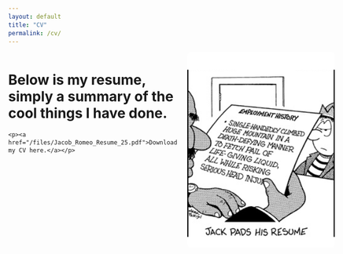 ```yaml
---
layout: default
title: "CV"
permalink: /cv/
---
```


<div style="display: flex; align-items: flex-start; justify-content: space-between;">

  <div style="flex: 1; padding-right: 20px;">
    <h1>Below is my resume, simply a summary of the cool things I have done.</h1>

    <p><a href="/files/Jacob_Romeo_Resume_25.pdf">Download my CV here.</a></p>
  </div>

  <div style="flex: 0 0 300px;">
    <img src="/files/resume_meme.jpg" alt="goofy" style="width: 100%; border-radius: 8px;">
  </div>

</div>